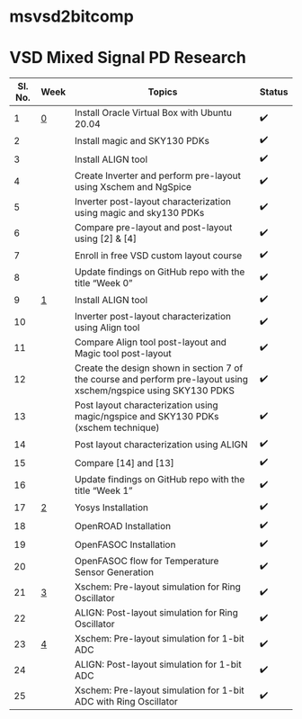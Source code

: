 # msvsd2bitcomp
# VSD Mixed Signal PD Research

| Sl. No. | Week | Topics | Status |
| ------- | ---- | ------ | ------ |
| 1 | [0](https://github.com/Swagatika-Meher/msvsd2bitcomp/tree/main/Week_0) | Install Oracle Virtual Box with Ubuntu 20.04 | ✔️ |
| 2 |   | Install magic and SKY130 PDKs | ✔️ |
| 3 |   | Install ALIGN tool | ✔️ |
| 4 |   | Create Inverter and perform pre-layout using Xschem and NgSpice | ✔️ |
| 5 |   | Inverter post-layout characterization using magic and sky130 PDKs | ✔️ |
| 6 |   | Compare pre-layout and post-layout using [2] & [4] | ✔️ |
| 7 |   | Enroll in free VSD custom layout course | ✔️ |
| 8 |   | Update findings on GitHub repo with the title “Week 0” | ✔️ |
| 9 | [1](https://github.com/Swagatika-Meher/msvsd2bitcomp/tree/main/Week_1) | Install ALIGN tool | ✔️ |
| 10 |   | Inverter post-layout characterization using Align tool | ✔️ |
| 11 |   | Compare Align tool post-layout and Magic tool post-layout | ✔️ |
| 12 |   | Create the design shown in section 7 of the course and perform pre-layout using xschem/ngspice using SKY130 PDKS | ✔️ |
| 13 |   | Post layout characterization using magic/ngspice and SKY130 PDKs (xschem technique) | ✔️ |
| 14 |   | Post layout characterization using ALIGN | ✔️ |
| 15 |   | Compare [14] and [13] | ✔️ |
| 16 |   | Update findings on GitHub repo with the title “Week 1” | ✔️ |
| 17 | [2](https://github.com/Swagatika-Meher/msvsd2bitcomp/tree/main/Week_2) | Yosys Installation | ✔️ |
| 18 |   | OpenROAD Installation | ✔️ |
| 19 |   | OpenFASOC Installation | ✔️ |
| 20 |   | OpenFASOC flow for Temperature Sensor Generation | ✔️ |
| 21 | [3](https://github.com/Swagatika-Meher/msvsd2bitcomp/tree/main/Week_3) | Xschem: Pre-layout simulation for Ring Oscillator | ✔️ |
| 22 |   | ALIGN: Post-layout simulation for Ring Oscillator | ✔️ |
| 23 | [4](https://github.com/Swagatika-Meher/msvsd2bitcomp/tree/main/Week_4) | Xschem: Pre-layout simulation for 1-bit ADC | ✔️ |
| 24 |   | ALIGN: Post-layout simulation for 1-bit ADC | ✔️ |
| 25 |   | Xschem: Pre-layout simulation for 1-bit ADC with Ring Oscillator | ✔️ |
